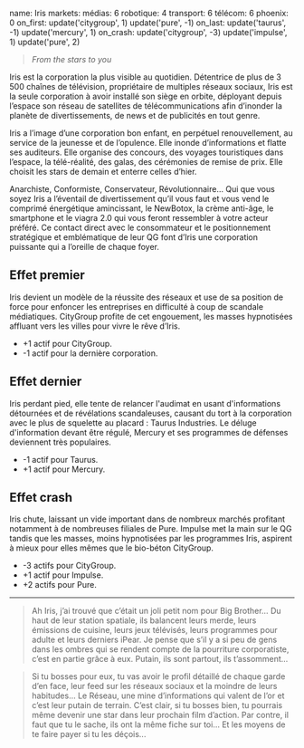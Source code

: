 name: Iris
markets:
    médias: 6
    robotique: 4
    transport: 6
    télécom: 6
phoenix: 0
on_first:
    update('citygroup', 1)
    update('pure', -1)
on_last:
    update('taurus', -1)
    update('mercury', 1)
on_crash:
    update('citygroup', -3)
    update('impulse', 1)
    update('pure', 2)

> *From the stars to you*

Iris est la corporation la plus visible au quotidien. Détentrice de plus de 3 500 chaînes de télévision, propriétaire de multiples réseaux sociaux, Iris est la seule corporation à avoir installé son siège en orbite, déployant depuis l’espace son réseau de satellites de télécommunications afin d’inonder la planète de divertissements, de news et de publicités en tout genre. 

Iris a l’image d’une corporation bon enfant, en perpétuel renouvellement, au service de la jeunesse et de l’opulence. Elle inonde d’informations et flatte ses auditeurs. Elle organise des concours, des voyages touristiques dans l’espace, la télé-réalité, des galas, des cérémonies de remise de prix. Elle choisit les stars de demain et enterre celles d’hier. 


Anarchiste, Conformiste, Conservateur, Révolutionnaire… Qui que vous soyez Iris a l’éventail de divertissement qu’il vous faut et vous vend le comprimé énergétique amincissant, le NewBotox, la crème anti-âge, le smartphone et le viagra 2.0 qui vous feront ressembler à votre acteur préféré. Ce contact direct avec le consommateur et le positionnement stratégique et emblématique de leur QG font d’Iris une corporation puissante qui a l’oreille de chaque foyer.

## Effet premier
Iris devient un modèle de la réussite des réseaux et use de sa position de force pour enfoncer les entreprises en difficulté à coup de scandale médiatiques. CityGroup profite de cet engouement, les masses hypnotisées affluant vers les villes pour vivre le rêve d’Iris.

* +1 actif pour CityGroup.
* -1 actif pour la dernière corporation.

## Effet dernier
Iris perdant pied, elle tente de relancer l'audimat en usant d'informations détournées et de révélations scandaleuses, causant du tort à la corporation avec le plus de squelette au placard : Taurus Industries. Le déluge d'information devant être régulé, Mercury et ses programmes de défenses deviennent très populaires.

* -1 actif pour Taurus.
* +1 actif pour Mercury.

## Effet crash
Iris chute, laissant un vide important dans de nombreux marchés profitant notamment à de nombreuses filiales de Pure. Impulse met la main sur le QG tandis que les masses, moins hypnotisées par les programmes Iris, aspirent à mieux pour elles mêmes que le bio-béton CityGroup.

* -3 actifs pour CityGroup.
* +1 actif pour Impulse.
* +2 actifs pour Pure.

---


>Ah Iris, j’ai trouvé que c’était un joli petit nom pour Big Brother…  Du haut de leur station spatiale, ils balancent leurs merde, leurs émissions de cuisine, leurs jeux télévisés, leurs programmes pour adulte et leurs derniers iPear. Je pense que s’il y a si peu de gens dans les ombres qui se rendent compte de la pourriture corporatiste, c’est en partie grâce à eux. Putain, ils sont partout, ils t’assomment… 

>Si tu bosses pour eux, tu vas avoir le profil détaillé de chaque garde d’en face, leur feed sur les réseaux sociaux et la moindre de leurs habitudes… Le Réseau, une mine d’informations qui valent de l’or et c’est leur putain de terrain. C’est clair, si tu bosses bien, tu pourrais même devenir une star dans leur prochain film d’action. Par contre, il faut que tu le sache, ils ont la même fiche sur toi… Et les moyens de te faire payer si tu les déçois...
